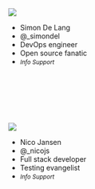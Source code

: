 

<div class="flex">
    <div class="col">
      <img class="img-responsive-50 img-circle" src="/img/simon.png">
      <ul class="no-list">
        <li>Simon De Lang</li>
        <li>@_simondel</li>
        <li>DevOps engineer</li>
        <li>Open source fanatic</li>
        <li><small><em>Info Support</em></small></li>
      </ul>
    </div>
    <div class="col">
      <img class="img-responsive-50 img-circle" style="margin-top: 100px" src="/img/nico.jpg">
      <ul class="no-list">
        <li>Nico Jansen</li>
        <li>@_nicojs</li>
        <li>Full stack developer</li>
        <li>Testing evangelist</li>
        <li><small><em>Info Support</em></small></li>
      </ul>
    </div>
</div>
